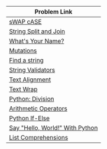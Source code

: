 | Problem Link |
| ------------------|
|[sWAP cASE](https://www.hackerrank.com/challenges/swap-case/problem?isFullScreen=true)|
|[String Split and Join](https://www.hackerrank.com/challenges/python-string-split-and-join/problem?isFullScreen=true)|
|[What's Your Name?](https://www.hackerrank.com/challenges/whats-your-name/problem?isFullScreen=true)|
|[Mutations](https://www.hackerrank.com/challenges/python-mutations/problem?isFullScreen=true)|
|[Find a string](https://www.hackerrank.com/challenges/find-a-string/problem?isFullScreen=true)|
|[String Validators](https://www.hackerrank.com/challenges/string-validators/problem?isFullScreen=true)|
|[Text Alignment](https://www.hackerrank.com/challenges/text-alignment/problem?isFullScreen=true)|
|[Text Wrap](https://www.hackerrank.com/challenges/text-wrap/problem?isFullScreen=true)|
|[Python: Division](https://www.hackerrank.com/challenges/python-division/problem?isFullScreen=true)|
|[Arithmetic Operators](https://www.hackerrank.com/challenges/python-arithmetic-operators/problem?isFullScreen=true)|
|[Python If-Else](https://www.hackerrank.com/challenges/py-if-else/problem?isFullScreen=true)|
|[Say "Hello, World!" With Python](https://www.hackerrank.com/challenges/py-hello-world/problem?isFullScreen=true)|
|[List Comprehensions](https://www.hackerrank.com/challenges/list-comprehensions/problem?isFullScreen=true)|

